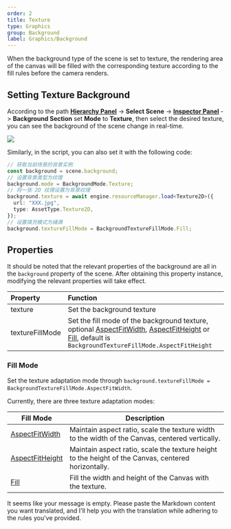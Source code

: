 ```yaml
---
order: 2
title: Texture
type: Graphics
group: Background
label: Graphics/Background
---
```


When the background type of the scene is set to texture, the rendering area of the canvas will be filled with the corresponding texture according to the fill rules before the camera renders.

## Setting Texture Background

According to the path **[Hierarchy Panel](/en/docs/interface/hierarchy)** -> **Select Scene** -> **[Inspector Panel](/en/docs/interface/inspector)** -> **Background Section** set **Mode** to **Texture**, then select the desired texture, you can see the background of the scene change in real-time.

![](https://gw.alipayobjects.com/zos/OasisHub/2673b2a2-a87b-4707-b3fc-9af334231298/2024-07-18%25252017.50.16.gif)

Similarly, in the script, you can also set it with the following code:

```typescript
// 获取当前场景的背景实例
const background = scene.background;
// 设置背景类型为纹理
background.mode = BackgroundMode.Texture;
// 将一张 2D 纹理设置为背景纹理
background.texture = await engine.resourceManager.load<Texture2D>({
  url: "XXX.jpg",
  type: AssetType.Texture2D,
});
// 设置填充模式为铺满
background.textureFillMode = BackgroundTextureFillMode.Fill;
```

## Properties

It should be noted that the relevant properties of the background are all in the `background` property of the scene. After obtaining this property instance, modifying the relevant properties will take effect.

| Property        | Function                                                                                                                                                                                                                                                                               |
| :-------------- | :-------------------------------------------------------------------------------------------------------------------------------------------------------------------------------------------------------------------------------------------------------------------------------------- |
| texture         | Set the background texture                                                                                                                                                                                                                                                              |
| textureFillMode | Set the fill mode of the background texture, optional [AspectFitWidth](/en/apis/core/#BackgroundTextureFillMode-AspectFitWidth), [AspectFitHeight](/en/apis/core/#BackgroundTextureFillMode-AspectFitHeight) or [Fill](/en/apis/core/#BackgroundTextureFillMode-Fill), default is `BackgroundTextureFillMode.AspectFitHeight` |

### Fill Mode

Set the texture adaptation mode through `background.textureFillMode = BackgroundTextureFillMode.AspectFitWidth`.

Currently, there are three texture adaptation modes:

| Fill Mode                                                               | Description                                        |
| ----------------------------------------------------------------------- | -------------------------------------------------- |
| [AspectFitWidth](/en/apis/core/#BackgroundTextureFillMode-AspectFitWidth)   | Maintain aspect ratio, scale the texture width to the width of the Canvas, centered vertically. |
| [AspectFitHeight](/en/apis/core/#BackgroundTextureFillMode-AspectFitHeight) | Maintain aspect ratio, scale the texture height to the height of the Canvas, centered horizontally. |
| [Fill](/en/apis/core/#BackgroundTextureFillMode-Fill)                       | Fill the width and height of the Canvas with the texture.                   |

It seems like your message is empty. Please paste the Markdown content you want translated, and I'll help you with the translation while adhering to the rules you've provided.
